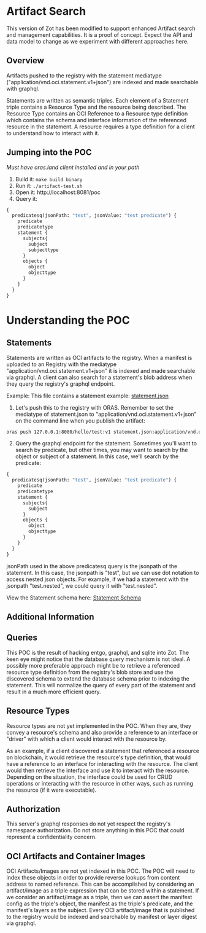 # Artifact Search

This version of Zot has been modified to support enhanced Artifact search and management capabilities. It is a proof of concept. Expect the API and data model to change as we experiment with different approaches here. 

## Overview

Artifacts pushed to the registry with the statement mediatype ("application/vnd.oci.statement.v1+json") are indexed and made searchable with graphql.

Statements are written as semantic triples. Each element of a Statement triple contains a Resource Type and the resource being described. The Resource Type contains an OCI Reference to a Resource type definition which contains the schema and interface information of the referenced resource in the statement. A resource requires a type definition for a client to understand how to interact with it. 

## Jumping into the POC
*Must have oras.land client installed and in your path*
1. Build it: `make build binary`
2. Run it: `./artifact-test.sh`
3. Open it: http://localhost:8081/poc
4. Query it:
```graphql
{
  predicatesq(jsonPath: "test", jsonValue: "test predicate") {
    predicate
    predicatetype
    statement {
      subjects{
        subject
        subjecttype
      }
      objects {
        object
        objecttype
      }
    }
  }
}
```
# Understanding the POC
## Statements
Statements are written as OCI artifacts to the registry. When a manifest is uploaded to an Registry with the mediatype "application/vnd.oci.statement.v1+json" it is indexed and made searchable via graphql. A client can also search for a statement's blob address when they query the registry's graphql endpoint.

Example:
This file contains a statement example: [statement.json](./statement.json)

1. Let's push this to the registry with ORAS. Remember to set the mediatype of statement.json to "application/vnd.oci.statement.v1+json" on the command line when you publish the artifact:
```bash
oras push 127.0.0.1:8080/hello/test:v1 statement.json:application/vnd.oci.statement.v1+json --plain-http --verbose
```
2. Query the graphql endpoint for the statement. Sometimes you'll want to search by predicate, but other times, you may want to search by the object or subject of a statement. In this case, we'll search by the predicate:
```graphql
{
  predicatesq(jsonPath: "test", jsonValue: "test predicate") {
    predicate
    predicatetype
    statement {
      subjects{
        subject
      }
      objects {
        object
        objecttype
      }
    }
  }
}
```
jsonPath used in the above predicatesq query is the jsonpath of the statement. In this case, the jsonpath is "test", but we can use dot notation to access nested json objects. For example, if we had a statement with the jsonpath "test.nested", we could query it with "test.nested".

View the Statement schema here: [Statement Schema](./pkg/search/schema/statement_index.go)

## Additional Information
## Queries
This POC is the result of hacking entgo, graphql, and sqlite into Zot. The keen eye might notice that the database query mechanism is not ideal. A possibly more preferable approach might be to retrieve a referenced resource type definition from the registry's blob store and use the discovered schema to extend the database schema prior to indexing the statement. This will normalize the query of every part of the statement and result in a much more efficient query.

## Resource Types

Resource types are not yet implemented in the POC. When they are, they convey a resource's schema and also provide a reference to an interface or "driver" with which a client would interact with the resource by. 

As an example, if a client discovered a statement that referenced a resource on blockchain, it would retrieve the resource's type definition, that would have a reference to an interface for interacting with the resource. The client would then retrieve the interface and use it to interact with the resource. Depending on the situation, the interface could be used for CRUD operations or interacting with the resource in other ways, such as running the resource (if it were executable).

## Authorization
This server's graphql responses do not yet respect the registry's namespace authorization. Do not store anything in this POC that could represent a confidentiality concern.

## OCI Artifacts and Container Images
OCI Artifacts/Images are not yet indexed in this POC. The POC will need to index these objects in order to provide reverse lookups from content address to named reference. This can be accomplished by considering an artifact/image as a triple expression that can be stored within a statement. If we consider an artifact/image as a triple, then we can assert the manifest config as the triple's object, the manifest as the triple's predicate, and the manifest's layers as the subject. Every OCI artifact/image that is published to the registry would be indexed and searchable by manifest or layer digest via graphql. 